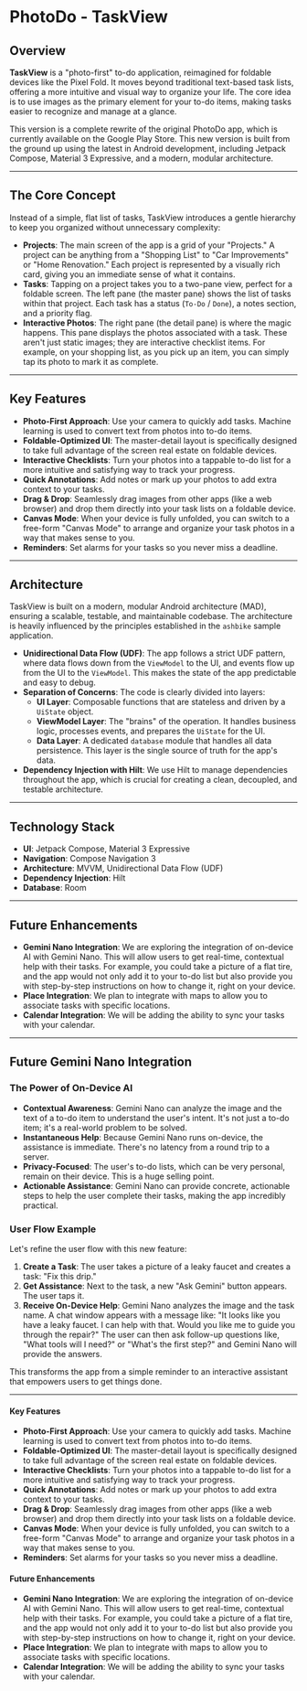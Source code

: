 # PhotoDo - TaskView

## Overview

**TaskView** is a "photo-first" to-do application, reimagined for foldable devices like the Pixel Fold. 
It moves beyond traditional text-based task lists, offering a more intuitive and visual way to organize your life. 
The core idea is to use images as the primary element for your to-do items, making tasks easier to recognize and manage at a glance.

This version is a complete rewrite of the original PhotoDo app, which is currently available on the 
Google Play Store. This new version is built from the ground up using the latest in Android development, 
including Jetpack Compose, Material 3 Expressive, and a modern, modular architecture.


---

## The Core Concept

Instead of a simple, flat list of tasks, TaskView introduces a gentle hierarchy to keep you organized without unnecessary complexity:

* **Projects**: The main screen of the app is a grid of your "Projects." A project can be anything from a "Shopping List" to "Car Improvements" or "Home Renovation." Each project is represented by a visually rich card, giving you an immediate sense of what it contains.
* **Tasks**: Tapping on a project takes you to a two-pane view, perfect for a foldable screen. The left pane (the master pane) shows the list of tasks within that project. Each task has a status (`To-Do` / `Done`), a notes section, and a priority flag.
* **Interactive Photos**: The right pane (the detail pane) is where the magic happens. This pane displays the photos associated with a task. These aren't just static images; they are interactive checklist items. For example, on your shopping list, as you pick up an item, you can simply tap its photo to mark it as complete.

---

## Key Features

* **Photo-First Approach**: Use your camera to quickly add tasks. Machine learning is used to convert text from photos into to-do items.
* **Foldable-Optimized UI**: The master-detail layout is specifically designed to take full advantage of the screen real estate on foldable devices.
* **Interactive Checklists**: Turn your photos into a tappable to-do list for a more intuitive and satisfying way to track your progress.
* **Quick Annotations**: Add notes or mark up your photos to add extra context to your tasks.
* **Drag & Drop**: Seamlessly drag images from other apps (like a web browser) and drop them directly into your task lists on a foldable device.
* **Canvas Mode**: When your device is fully unfolded, you can switch to a free-form "Canvas Mode" to arrange and organize your task photos in a way that makes sense to you.
* **Reminders**: Set alarms for your tasks so you never miss a deadline.

---

## Architecture

TaskView is built on a modern, modular Android architecture (MAD), ensuring a scalable, testable, and maintainable codebase. The architecture is heavily influenced by the principles established in the `ashbike` sample application.

* **Unidirectional Data Flow (UDF)**: The app follows a strict UDF pattern, where data flows down from the `ViewModel` to the UI, and events flow up from the UI to the `ViewModel`. This makes the state of the app predictable and easy to debug.
* **Separation of Concerns**: The code is clearly divided into layers:
    * **UI Layer**: Composable functions that are stateless and driven by a `UiState` object.
    * **ViewModel Layer**: The "brains" of the operation. It handles business logic, processes events, and prepares the `UiState` for the UI.
    * **Data Layer**: A dedicated `database` module that handles all data persistence. This layer is the single source of truth for the app's data.
* **Dependency Injection with Hilt**: We use Hilt to manage dependencies throughout the app, which is crucial for creating a clean, decoupled, and testable architecture.

---

## Technology Stack

* **UI**: Jetpack Compose, Material 3 Expressive
* **Navigation**: Compose Navigation 3
* **Architecture**: MVVM, Unidirectional Data Flow (UDF)
* **Dependency Injection**: Hilt
* **Database**: Room

---

## Future Enhancements
* **Gemini Nano Integration**: We are exploring the integration of on-device AI with Gemini Nano. This will allow users to get real-time, contextual help with their tasks. For example, you could take a picture of a flat tire, and the app would not only add it to your to-do list but also provide you with step-by-step instructions on how to change it, right on your device.
* **Place Integration**: We plan to integrate with maps to allow you to associate tasks with specific locations.
* **Calendar Integration**: We will be adding the ability to sync your tasks with your calendar.


---
## Future Gemini Nano Integration
### The Power of On-Device AI

* **Contextual Awareness**: Gemini Nano can analyze the image and the text of a to-do item to understand the user's intent. It's not just a to-do item; it's a real-world problem to be solved.
* **Instantaneous Help**: Because Gemini Nano runs on-device, the assistance is immediate. There's no latency from a round trip to a server.
* **Privacy-Focused**: The user's to-do lists, which can be very personal, remain on their device. This is a huge selling point.
* **Actionable Assistance**: Gemini Nano can provide concrete, actionable steps to help the user complete their tasks, making the app incredibly practical.

### User Flow Example

Let's refine the user flow with this new feature:

1.  **Create a Task**: The user takes a picture of a leaky faucet and creates a task: "Fix this drip."
2.  **Get Assistance**: Next to the task, a new "Ask Gemini" button appears. The user taps it.
3.  **Receive On-Device Help**: Gemini Nano analyzes the image and the task name. A chat window appears with a message like: "It looks like you have a leaky faucet. I can help with that. Would you like me to guide you through the repair?" The user can then ask follow-up questions like, "What tools will I need?" or "What's the first step?" and Gemini Nano will provide the answers.

This transforms the app from a simple reminder to an interactive assistant that empowers users to get things done.

---

#### Key Features

* **Photo-First Approach**: Use your camera to quickly add tasks. Machine learning is used to convert text from photos into to-do items.
* **Foldable-Optimized UI**: The master-detail layout is specifically designed to take full advantage of the screen real estate on foldable devices.
* **Interactive Checklists**: Turn your photos into a tappable to-do list for a more intuitive and satisfying way to track your progress.
* **Quick Annotations**: Add notes or mark up your photos to add extra context to your tasks.
* **Drag & Drop**: Seamlessly drag images from other apps (like a web browser) and drop them directly into your task lists on a foldable device.
* **Canvas Mode**: When your device is fully unfolded, you can switch to a free-form "Canvas Mode" to arrange and organize your task photos in a way that makes sense to you.
* **Reminders**: Set alarms for your tasks so you never miss a deadline.

#### Future Enhancements

* **Gemini Nano Integration**: We are exploring the integration of on-device AI with Gemini Nano. This will allow users to get real-time, contextual help with their tasks. For example, you could take a picture of a flat tire, and the app would not only add it to your to-do list but also provide you with step-by-step instructions on how to change it, right on your device.
* **Place Integration**: We plan to integrate with maps to allow you to associate tasks with specific locations.
* **Calendar Integration**: We will be adding the ability to sync your tasks with your calendar.